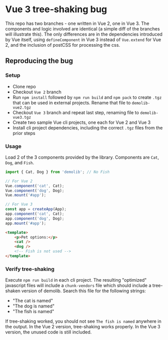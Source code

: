 # Vue 3 tree-shaking bug

This repo has two branches - one written in Vue 2, one in Vue 3. The components and logic involved are identical (a simple diff of the branches will illustrate this). The only differences are in the dependencies introduced by Vue itself, using `defineComponent` in Vue 3 instead of `Vue.extend` for Vue 2, and the inclusion of postCSS for processing the css.

## Reproducing the bug

### Setup
- Clone repo
- Checkout `Vue 2` branch
- Run `npm install` followed by `npm run build` and `npm pack` to create `.tgz` that can be used in external projects. Rename that file to `demolib-vue2.tgz`
- Checkout `Vue 3` branch and repeat last step, renaming file to `demolib-vue3.tgz`
- Create two sample Vue cli projects, one each for Vue 2 and Vue 3
- Install cli project dependencies, including the correct `.tgz` files from the prior steps

### Usage

Load 2 of the 3 components provided by the library. Components are `Cat`, `Dog`, and `Fish`.
```js
import { Cat, Dog } from 'demolib'; // No Fish

// For Vue 2
Vue.component('cat', Cat);
Vue.component('dog', Dog);
Vue.mount('#app');

// For Vue 3
const app = createApp(App);
app.component('cat', Cat);
app.component('dog', Dog);
app.mount('#app');
```

```html
<template>
    <p>Pet options:</p>
    <cat />
    <dog />
    <!-- Fish is not used -->
</template>
```

### Verify tree-shaking

Execute `npm run build` in each cli project. The resulting "optimized" javascript files will include a `chunk-vendors` file which should include a tree-shaken version of demolib. Search this file for the following strings:
- "The cat is named"
- "The dog is named"
- "The fish is named"

If tree-shaking worked, you should not see `The fish is named` anywhere in the output. In the Vue 2 version, tree-shaking works properly. In the Vue 3 version, the unused code is still included.
